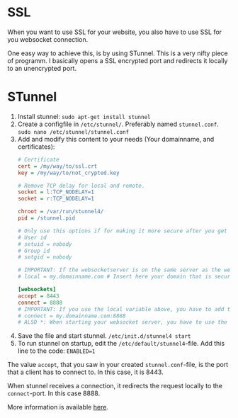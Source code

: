 SSL
===

When you want to use SSL for your website, you also have to use SSL for you websocket connection.

One easy way to achieve this, is by using STunnel. This is a very nifty piece of programm. I basically opens a SSL encrypted port and redirects it locally to an unencrypted port.


# STunnel

1. Install stunnel: `sudo apt-get install stunnel`
2. Create a configfile in `/etc/stunnel/`. Preferably named `stunnel.conf`.
   `sudo nano /etc/stunnel/stunnel.conf`
3. Add and modify this content to your needs (Your domainname, and certificates):
   ```ini
   # Certificate
   cert = /my/way/to/ssl.crt
   key = /my/way/to/not_crypted.key
   
   # Remove TCP delay for local and remote.
   socket = l:TCP_NODELAY=1
   socket = r:TCP_NODELAY=1
   
   chroot = /var/run/stunnel4/
   pid = /stunnel.pid
   
   # Only use this options if for making it more secure after you get it to work.
   # User id
   # setuid = nobody
   # Group id
   # setgid = nobody
   
   # IMPORTANT: If the websocketserver is on the same server as the webserver use this:
   # local = my.domainname.com # Insert here your domain that is secured with https.
   
   [websockets]
   accept = 8443
   connect = 8888
   # IMPORTANT: If you use the local variable above, you have to add the domainname here aswell.
   # connect = my.domainname.com:8888 
   # ALSO *: When starting your websocket server, you have to use the -a parameter to specify the domainname
   ```
4. Save the file and start stunnel. `/etc/init.d/stunnel4 start`
5. To run stunnel on startup, edit the `/etc/default/stunnel4`-file. 
   Add this line to the code: `ENABLED=1`

The value `accept`, that you saw in your created `stunnel.conf`-file, is the port that a client has to connect to.
In this case, it is 8443.

When stunnel receives a connection, it redirects the request locally to the `connect`-port. In this case 8888.

More information is available [here](https://github.com/GeniusesOfSymfony/WebSocketBundle/blob/master/Resources/docs/Ssl.md).
